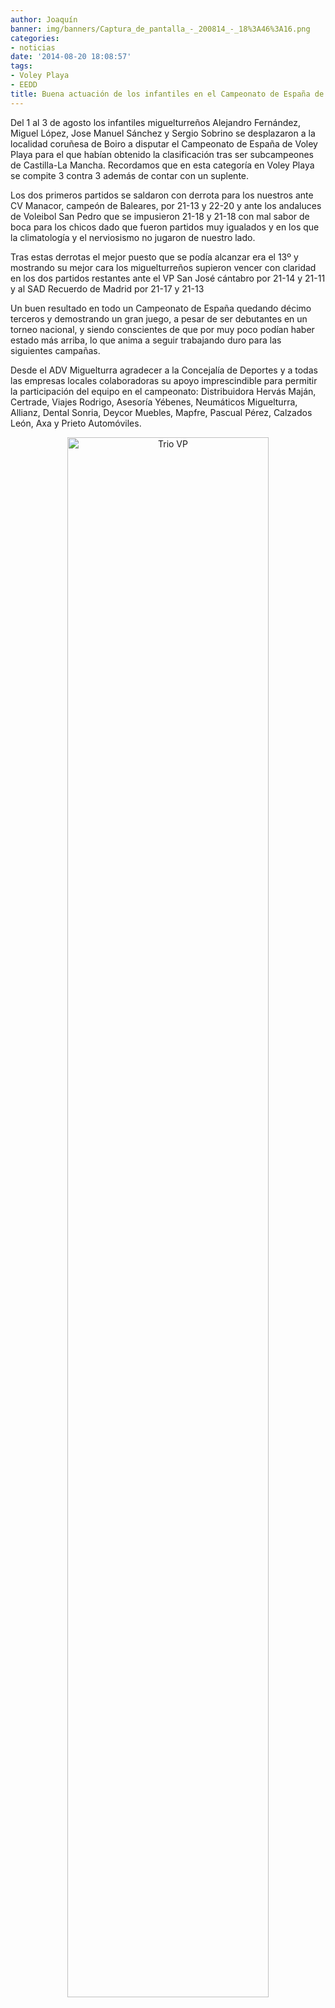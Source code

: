```yaml
---
author: Joaquín
banner: img/banners/Captura_de_pantalla_-_200814_-_18%3A46%3A16.png
categories:
- noticias
date: '2014-08-20 18:08:57'
tags:
- Voley Playa
- EEDD
title: Buena actuación de los infantiles en el Campeonato de España de Voley Playa
---
```


Del 1 al 3 de agosto los infantiles miguelturreños Alejandro Fernández, Miguel López, Jose Manuel Sánchez y Sergio Sobrino se desplazaron a la localidad coruñesa de Boiro a disputar el Campeonato de España de Voley Playa para el que habían obtenido la clasificación tras ser subcampeones de Castilla-La Mancha. Recordamos que en esta categoría en Voley Playa se compite 3 contra 3 además de contar con un suplente.

Los dos primeros partidos se saldaron con derrota para los nuestros ante CV Manacor, campeón de Baleares, por 21-13 y 22-20 y ante los andaluces de Voleibol San Pedro que se impusieron 21-18 y 21-18 con mal sabor de boca para los chicos dado que fueron partidos muy igualados y en los que la climatología y el nerviosismo no jugaron de nuestro lado. 

Tras estas derrotas el mejor puesto que se podía alcanzar era el 13º y mostrando su mejor cara los miguelturreños supieron vencer con claridad en los dos partidos restantes ante el VP San José cántabro por 21-14 y 21-11 y al SAD Recuerdo de Madrid por 21-17 y 21-13

Un buen resultado en todo un Campeonato de España quedando décimo terceros y demostrando un gran juego, a pesar de ser debutantes en un torneo nacional, y siendo conscientes de que por muy poco podían haber estado más arriba, lo que anima a seguir trabajando duro para las siguientes campañas.

Desde el ADV Miguelturra agradecer a la Concejalía de Deportes y a todas las empresas locales colaboradoras su apoyo imprescindible para permitir la participación del equipo en el campeonato: Distribuidora Hervás Maján, Certrade, Viajes Rodrigo, Asesoría Yébenes, Neumáticos Miguelturra, Allianz, Dental Sonria, Deycor Muebles, Mapfre, Pascual Pérez, Calzados León, Axa y Prieto Automóviles.

<center>
<a target="_new" href="http://www.advmiguelturra.org/img/banners/Captura%20de%20pantalla%20-%20200814%20-%2018%3A46%3A16.png"> 
<img alt="Trio VP" width="80%" align="center" src="http://www.advmiguelturra.org/img/banners/Captura%20de%20pantalla%20-%20200814%20-%2018%3A46%3A16.png"/> </a> </center>

